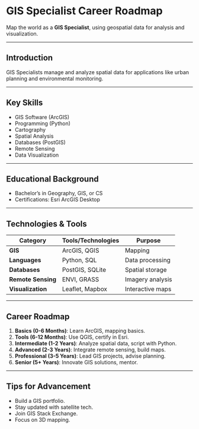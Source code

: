 # GIS Specialist Career Roadmap

Map the world as a **GIS Specialist**, using geospatial data for analysis and visualization.

---

## Introduction
GIS Specialists manage and analyze spatial data for applications like urban planning and environmental monitoring.

---

## Key Skills
- GIS Software (ArcGIS)
- Programming (Python)
- Cartography
- Spatial Analysis
- Databases (PostGIS)
- Remote Sensing
- Data Visualization

---

## Educational Background
- Bachelor’s in Geography, GIS, or CS
- Certifications: Esri ArcGIS Desktop

---

## Technologies & Tools
| **Category**         | **Tools/Technologies**                     | **Purpose**                        |
|----------------------|--------------------------------------------|------------------------------------|
| **GIS**              | ArcGIS, QGIS                               | Mapping                           |
| **Languages**        | Python, SQL                                | Data processing                   |
| **Databases**        | PostGIS, SQLite                            | Spatial storage                   |
| **Remote Sensing**   | ENVI, GRASS                                | Imagery analysis                  |
| **Visualization**    | Leaflet, Mapbox                            | Interactive maps                  |

---

## Career Roadmap
1. **Basics (0-6 Months)**: Learn ArcGIS, mapping basics.  
2. **Tools (6-12 Months)**: Use QGIS, certify in Esri.  
3. **Intermediate (1-2 Years)**: Analyze spatial data, script with Python.  
4. **Advanced (2-3 Years)**: Integrate remote sensing, build maps.  
5. **Professional (3-5 Years)**: Lead GIS projects, advise planning.  
6. **Senior (5+ Years)**: Innovate GIS solutions, mentor.

---

## Tips for Advancement
- Build a GIS portfolio.
- Stay updated with satellite tech.
- Join GIS Stack Exchange.
- Focus on 3D mapping.